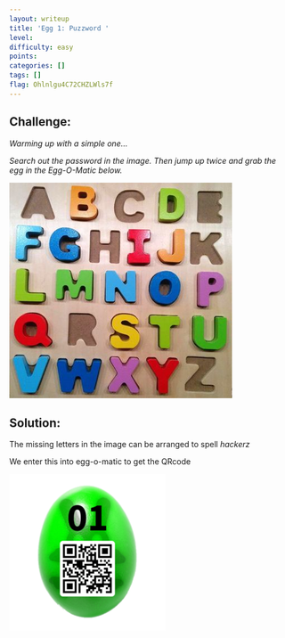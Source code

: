 ```yaml
---
layout: writeup
title: 'Egg 1: Puzzword '
level:
difficulty: easy
points:
categories: []
tags: []
flag: Ohlnlgu4C72CHZLWls7f
---
```


## Challenge:

*Warming up with a simple one...*

*Search out the password in the image. Then jump up twice and grab the
egg in the Egg-O-Matic below.*

![](images/puzzle_small.jpg)

## Solution:

The missing letters in the image can be arranged to spell *hackerz*

We enter this into egg-o-matic to get the QRcode

![](images/egg_01_mini.png)

